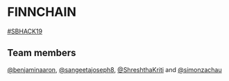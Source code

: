 # FINNCHAIN

[#SBHACK19](https://hackathon.trustsquare.ch/)

## Team members
[@benjaminaaron](https://github.com/benjaminaaron), [@sangeetajoseph8](https://github.com/sangeetajoseph8), [@ShreshthaKriti](https://github.com/ShreshthaKriti) and [@simonzachau](https://github.com/simonzachau)
